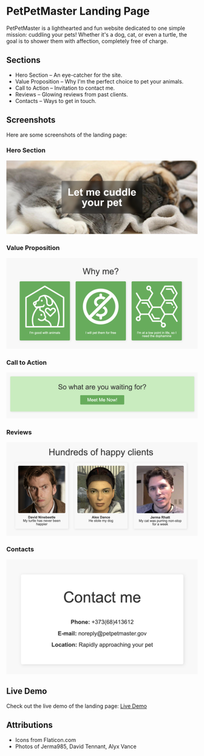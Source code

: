 # PetPetMaster Landing Page

PetPetMaster is a lighthearted and fun website dedicated to one simple mission: cuddling your pets! Whether it's a dog, cat, or even a turtle, the goal is to shower them with affection, completely free of charge.

## Sections

- Hero Section – An eye-catcher for the site.
- Value Proposition – Why I'm the perfect choice to pet your animals.
- Call to Action – Invitation to contact me.
- Reviews – Glowing reviews from past clients.
- Contacts – Ways to get in touch.

## Screenshots
Here are some screenshots of the landing page:

### Hero Section
![Hero Section](screenshots/hero.png)

### Value Proposition
![Value Proposition](screenshots/vp.png)

### Call to Action
![Call to Action](screenshots/cta.png)

### Reviews
![Reviews](screenshots/reviews.png)

### Contacts
![Contacts](screenshots/contacts.png)

## Live Demo
Check out the live demo of the landing page: [Live Demo](https://niksays.github.io/tum-web-lab2/) 

## Attributions
- Icons from Flaticon.com
- Photos of Jerma985, David Tennant, Alyx Vance